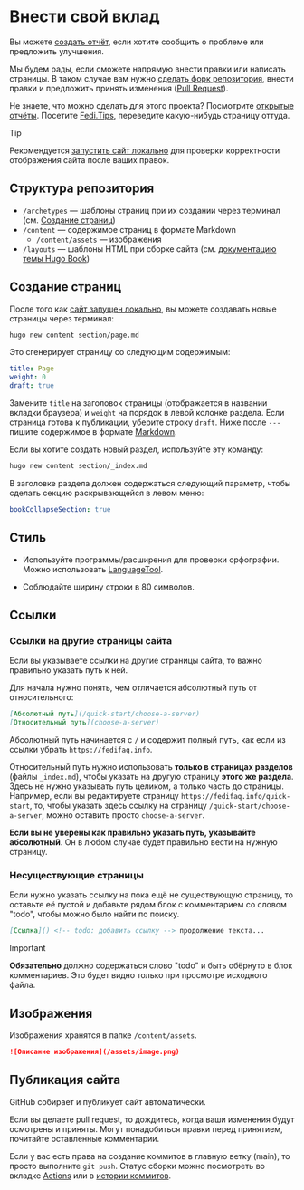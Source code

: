 # Внести свой вклад

Вы можете [создать отчёт], если хотите сообщить о проблеме или предложить
улучшения.

Мы будем рады, если сможете напрямую внести правки или написать страницы. В
таком случае вам нужно [сделать форк репозитория], внести правки и предложить
принять изменения ([Pull Request]).

Не знаете, что можно сделать для этого проекта? Посмотрите [открытые отчёты].
Посетите [Fedi.Tips], переведите какую-нибудь страницу оттуда.

> [!tip]
> Рекомендуется [запустить сайт локально] для проверки корректности отображения
сайта после ваших правок.

[создать отчёт]: https://github.com/KoolTechTricks/FediFAQ/issues/new/choose
[сделать форк репозитория]: https://docs.github.com/en/pull-requests/collaborating-with-pull-requests/working-with-forks/fork-a-repo
[Pull Request]: https://docs.github.com/en/pull-requests/collaborating-with-pull-requests/proposing-changes-to-your-work-with-pull-requests/creating-a-pull-request-from-a-fork
[открытые отчёты]: https://github.com/KoolTechTricks/FediFAQ/issues
[Fedi.Tips]: https://fedi.tips
[запустить сайт локально]: README.md#локальный-запуск

## Структура репозитория

- `/archetypes` — шаблоны страниц при их создании через терминал (см. [Создание страниц](#создание-страниц))
- `/content` — содержимое страниц в формате Markdown
    - `/content/assets` — изображения
- `/layouts` — шаблоны HTML при сборке сайта (см. [документацию темы Hugo Book](https://github.com/alex-shpak/hugo-book#partials))

## Создание страниц

После того как [сайт запущен локально][запустить сайт локально], вы можете
создавать новые страницы через терминал:

```sh
hugo new content section/page.md
```

Это сгенерирует страницу со следующим содержимым:

```yaml
title: Page
weight: 0
draft: true
```

Замените `title` на заголовок страницы (отображается в названии вкладки
браузера) и `weight` на порядок в левой колонке раздела. Если страница готова к
публикации, уберите строку `draft`. Ниже после `---` пишите содержимое в формате
[Markdown](https://docs.github.com/en/get-started/writing-on-github/getting-started-with-writing-and-formatting-on-github/basic-writing-and-formatting-syntax).

Если вы хотите создать новый раздел, используйте эту команду:

```sh
hugo new content section/_index.md
```

В заголовке раздела должен содержаться следующий параметр, чтобы сделать секцию
раскрывающейся в левом меню:

```yaml
bookCollapseSection: true
```

## Стиль

- Используйте программы/расширения для проверки орфографии. Можно использовать
[LanguageTool](https://kooltechtricks.org/wiki/languagetool).

- Соблюдайте ширину строки в 80 символов.

## Ссылки

### Ссылки на другие страницы сайта

Если вы указываете ссылки на другие страницы сайта, то важно правильно указать
путь к ней.

Для начала нужно понять, чем отличается абсолютный путь от относительного:
```md
[Абсолютный путь](/quick-start/choose-a-server)
[Относительный путь](choose-a-server)
```

Абсолютный путь начинается с `/` и содержит полный путь, как если из ссылки
убрать `https://fedifaq.info`.

Относительный путь нужно использовать **только в страницах разделов**
(файлы `_index.md`), чтобы указать на другую страницу **этого же раздела**.
Здесь не нужно указывать путь целиком, а только часть до страницы. Например,
если вы редактируете страницу `https://fedifaq.info/quick-start`, то, чтобы
указать здесь ссылку на страницу `/quick-start/choose-a-server`, можно оставить
просто `choose-a-server`.

**Если вы не уверены как правильно указать путь, указывайте абсолютный**. Он в
любом случае будет правильно вести на нужную страницу.

### Несуществующие страницы

Если нужно указать ссылку на пока ещё не существующую страницу, то оставьте её
пустой и добавьте рядом блок с комментарием со словом "todo", чтобы можно было
найти по поиску.

```md
[Ссылка]() <!-- todo: добавить ссылку --> продолжение текста...
```

> [!important]
> **Обязательно** должно содержаться слово "todo" и быть обёрнуто в блок
комментариев. Это будет видно только при просмотре исходного файла.

## Изображения

Изображения хранятся в папке `/content/assets`.

```md
![Описание изображения](/assets/image.png)
```

## Публикация сайта

GitHub собирает и публикует сайт автоматически.

Если вы делаете pull request, то дождитесь, когда ваши изменения будут осмотрены
и приняты. Могут понадобиться правки перед принятием, почитайте оставленные
комментарии.

Если у вас есть права на создание коммитов в главную ветку (main), то просто
выполните `git push`. Статус сборки можно посмотреть во вкладке [Actions](https://github.com/KoolTechTricks/FediFAQ/actions)
или в [истории коммитов](https://github.com/KoolTechTricks/FediFAQ/commits/main).
